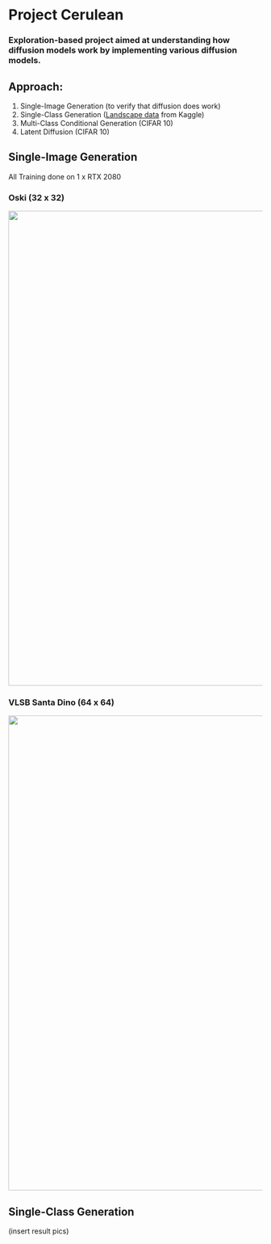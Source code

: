 # Project Cerulean
### Exploration-based project aimed at understanding how diffusion models work by implementing various diffusion models.


## Approach:
  1. Single-Image Generation (to verify that diffusion does work)
  2. Single-Class Generation ([Landscape data](https://www.kaggle.com/datasets/arnaud58/landscape-pictures) from Kaggle)
  3. Multi-Class Conditional Generation (CIFAR 10)
  4. Latent Diffusion (CIFAR 10)

## Single-Image Generation
All Training done on 1 x RTX 2080

### Oski (32 x 32)
<p align="center">
  <img src="https://github.com/henryhmko/project_cerulean/blob/main/single_class/result_imgs/oski_result.png" width="940"/>
</p>

### VLSB Santa Dino (64 x 64)
<p align="center">
  <img src="https://github.com/henryhmko/project_cerulean/blob/main/single_class/result_imgs/vlsb_santa_dino_result.png" width="940"/>
</p>

## Single-Class Generation
(insert result pics)
